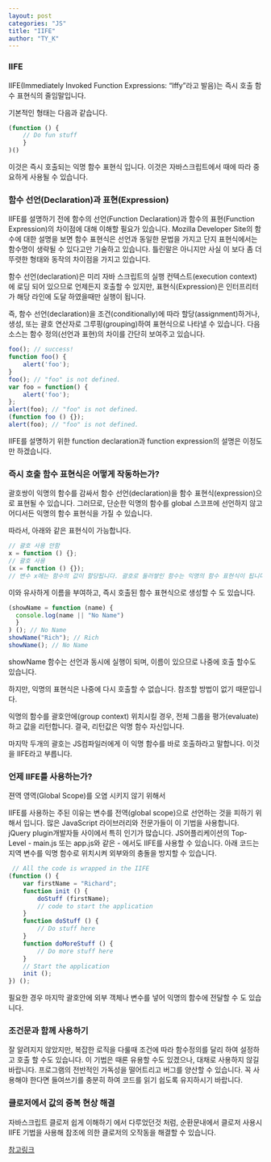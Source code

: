 ```yaml
---
layout: post
categories: "JS"
title: "IIFE"
author: "TY_K"
---
```


### IIFE

IIFE(Immediately Invoked Function Expressions: “Iffy”라고 발음)는 즉시 호출 함수 표현식의 줄임말입니다.

기본적인 형태는 다음과 같습니다.

```javascript
(function () {
    // Do fun stuff
    }
)()
```

이것은 즉시 호출되는 익명 함수 표현식 입니다. 이것은 자바스크립트에서 때에 따라 중요하게 사용될 수 있습니다.

### 함수 선언(Declaration)과 표현(Expression)

IIFE를 설명하기 전에 함수의 선언(Function Declaration)과 함수의 표현(Function Expression)의 차이점에 대해 이해할 필요가 있습니다. Mozilla Developer Site의 함수에 대한 설명을 보면 함수 표현식은 선언과 동일한 문법을 가지고 단지 표현식에서는 함수명이 생략될 수 있다고만 기술하고 있습니다. 틀린말은 아니지만 사실 이 보다 좀 더 뚜렷한 형태와 동작의 차이점을 가지고 있습니다.

함수 선언(declaration)은 미리 자바 스크립트의 실행 컨텍스트(execution context)에 로딩 되어 있으므로 언제든지 호출할 수 있지만, 표현식(Expression)은 인터프리터가 해당 라인에 도달 하였을때만 실행이 됩니다.

즉, 함수 선언(declaration)을 조건(conditionally)에 따라 할당(assignment)하거나, 생성, 또는 괄호 연산자로 그루핑(grouping)하여 표현식으로 나타낼 수 있습니다. 다음 소스는 함수 정의(선언과 표현)의 차이를 간단히 보여주고 있습니다.

```javascript
foo(); // success!
function foo() {
    alert('foo');
}
foo(); // "foo" is not defined.
var foo = function() {
    alert('foo');
};
alert(foo); // "foo" is not defined.
(function foo () {});
alert(foo); // "foo" is not defined.
```

IIFE를 설명하기 위한 function declaration과 function expression의 설명은 이정도만 하겠습니다.

### 즉시 호출 함수 표현식은 어떻게 작동하는가?

괄호쌍이 익명의 함수를 감싸서 함수 선언(declaration)을 함수 표현식(expression)으로 표현될 수 있습니다. 그러므로, 단순한 익명의 함수를 global 스코프에 선언하지 않고 어디서든 익명의 함수 표현식을 가질 수 있습니다.

따라서, 아래와 같은 표현식이 가능합니다.

```javascript
// 괄호 사용 안함
x = function () {};
// 괄호 사용
(x = function () {});
// 변수 x에는 함수의 값이 할당됩니다. 괄호로 둘러쌓인 함수는 익명의 함수 표현식이 됩니다.
```

이와 유사하게 이름을 부여하고, 즉시 호출된 함수 표현식으로 생성할 수 도 있습니다.

```javascript
(showName = function (name) {
  console.log(name || "No Name")
  }
) (); // No Name
showName("Rich"); // Rich
showName(); // No Name
```
showName 함수는 선언과 동시에 실행이 되며, 이름이 있으므로 나중에 호출 할수도 있습니다.

하지만, 익명의 표현식은 나중에 다시 호출할 수 없습니다. 참조할 방법이 없기 때문입니다.

익명의 함수를 괄호안에(group context) 위치시킬 경우, 전체 그룹을 평가(evaluate)하고 값을 리턴합니다. 결국, 리턴값은 익명 함수 자신입니다.

마지막 두개의 괄호는 JS컴파일러에게 이 익명 함수를 바로 호출하라고 말합니다. 이것을 IIFE라고 부릅니다.

### 언제 IIFE를 사용하는가?

젼역 영역(Global Scope)를 오염 시키지 않기 위해서

IIFE를 사용하는 주된 이유는 변수를 전역(global scope)으로 선언하는 것을 피하기 위해서 입니다. 많은 JavaScript 라이브러리와 전문가들이 이 기법을 사용합니다. jQuery plugin개발자들 사이에서 특히 인기가 많습니다. JS어플리케이션의 Top-Level - main.js 또는 app.js와 같은 - 에서도 IIFE를 사용할 수 있습니다. 아래 코드는 지역 변수를 익명 함수로 위치시켜 외부와의 충돌을 방지할 수 있습니다.

```javascript
 // All the code is wrapped in the IIFE
(function () {
    var firstName = "Richard";
    function init () {
        doStuff (firstName);
        // code to start the application
    }
    function doStuff () {
        // Do stuff here
    }
    function doMoreStuff () {
        // Do more stuff here
    }
    // Start the application
    init ();
}) ();
```

필요한 경우 마지막 괄호안에 외부 객체나 변수를 넣어 익명의 함수에 전달할 수 도 있습니다.

### 조건문과 함께 사용하기

잘 알려지지 않았지만, 복잡한 로직을 다룰때 조건에 따라 함수정의를 달리 하여 설정하고 호출 할 수도 있습니다. 이 기법은 때론 유용할 수도 있겠으나, 대채로 사용하지 않길 바랍니다. 프로그램의 전반적인 가독성을 떨어트리고 버그를 양산할 수 있습니다. 꼭 사용해야 한다면 들여쓰기를 충분히 하여 코드를 읽기 쉽도록 유지하시기 바랍니다.

### 클로저에서 값의 중복 현상 해결

자바스크립트 클로저 쉽게 이해하기 에서 다루었던것 처럼, 순환문내에서 클로저 사용시 IIFE 기법을 사용해 참조에 의한 클로저의 오작동을 해결할 수 있습니다.

[참고링크][IIFE]

[IIFE]: http://chanlee.github.io/2014/01/11/understand-javascript-iife/ "IIFE"